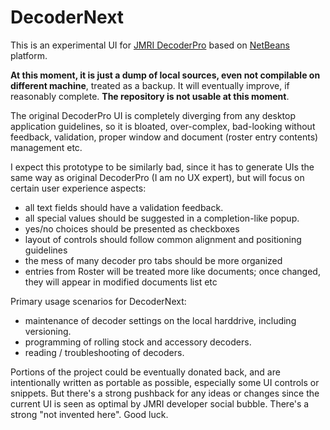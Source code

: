 # DecoderNext

This is an experimental UI for [JMRI DecoderPro](https://www.jmri.org/help/en/html/apps/DecoderPro/index.shtml) based on [NetBeans](http://www.netbeans.org) 
platform.

**At this moment, it is just a dump of local sources, even not compilable on different machine**, treated as a backup. It will eventually improve, if reasonably complete. **The repository is not usable at this moment**.

The original DecoderPro UI is completely diverging from any desktop application guidelines, so it is bloated, over-complex, bad-looking without feedback, validation, proper window and document (roster entry contents) management etc.

I expect this prototype to be similarly bad, since it has to generate UIs the same way as original DecoderPro (I am no UX expert), but will focus on certain user experience aspects:
- all text fields should have a validation feedback.
- all special values should be suggested in a completion-like popup.
- yes/no choices should be presented as checkboxes
- layout of controls should follow common alignment and positioning guidelines
- the mess of many decoder pro tabs should be more organized
- entries from Roster will be treated more like documents; once changed, they will appear in modified documents list etc

Primary usage scenarios for DecoderNext:
- maintenance of decoder settings on the local harddrive, including versioning.
- programming of rolling stock and accessory decoders.
- reading / troubleshooting of decoders.

Portions of the project could be eventually donated back, and are intentionally written as portable as possible, especially some UI controls or snippets. But there's a strong pushback for any ideas or changes since the current UI is seen as optimal by JMRI developer social bubble. There's a strong "not invented here". Good luck.

